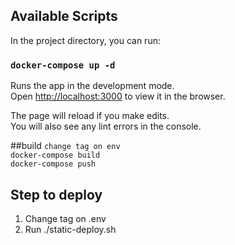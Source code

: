 ## Available Scripts

In the project directory, you can run:

### `docker-compose up -d`

Runs the app in the development mode.<br>
Open [http://localhost:3000](http://localhost:3000) to view it in the browser.

The page will reload if you make edits.<br>
You will also see any lint errors in the console.

##build
`change tag on env`  
`docker-compose build`  
`docker-compose push`
## Step to deploy
1) Change tag on .env
2) Run  ./static-deploy.sh
